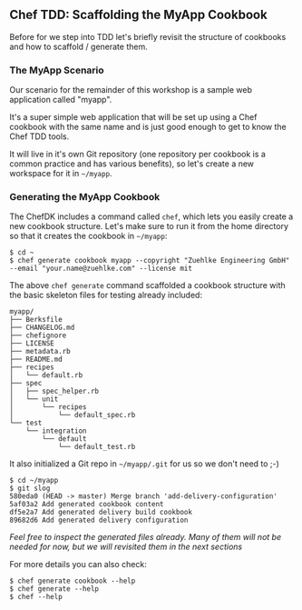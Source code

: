 
## Chef TDD: Scaffolding the MyApp Cookbook

Before for we step into TDD let's briefly revisit the structure of cookbooks
and how to scaffold / generate them.

### The MyApp Scenario

Our scenario for the remainder of this workshop is a sample web application called "myapp".

It's a super simple web application that will be set up using a Chef cookbook with the same
name and is just good enough to get to know the Chef TDD tools.

It will live in it's own Git repository (one repository per cookbook is a common practice
and has various benefits), so let's create a new workspace for it in `~/myapp`.

### Generating the MyApp Cookbook

The ChefDK includes a command called `chef`, which lets you easily create a new cookbook structure.
Let's make sure to run it from the home directory so that it creates the cookbook in `~/myapp`:
```
$ cd ~
$ chef generate cookbook myapp --copyright "Zuehlke Engineering GmbH" --email "your.name@zuehlke.com" --license mit
```

The above `chef generate` command scaffolded a cookbook structure with the basic skeleton files for
testing already included:
```
myapp/
├── Berksfile
├── CHANGELOG.md
├── chefignore
├── LICENSE
├── metadata.rb
├── README.md
├── recipes
│   └── default.rb
├── spec
│   ├── spec_helper.rb
│   └── unit
│       └── recipes
│           └── default_spec.rb
└── test
    └── integration
        └── default
            └── default_test.rb
```

It also initialized a Git repo in `~/myapp/.git` for us so we don't need to ;-)
```
$ cd ~/myapp
$ git slog
580eda0 (HEAD -> master) Merge branch 'add-delivery-configuration'
5af03a2 Add generated cookbook content
df5e2a7 Add generated delivery build cookbook
89682d6 Add generated delivery configuration
```

*Feel free to inspect the generated files already. Many of them will not be needed for now, 
but we will revisited them in the next sections*

For more details you can also check:
```
$ chef generate cookbook --help
$ chef generate --help
$ chef --help
```

